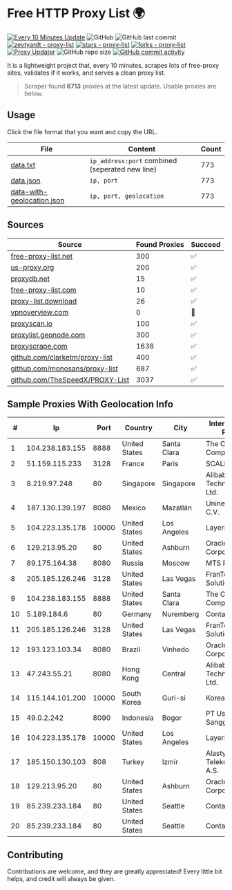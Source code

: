 
# Free HTTP Proxy List 🌍

[![Every 10 Minutes Update](https://github.com/mertguvencli/http-proxy-list/actions/workflows/main.yml/badge.svg?branch=main)](https://github.com/mertguvencli/http-proxy-list/actions/workflows/main.yml)
![GitHub](https://img.shields.io/github/license/mertguvencli/http-proxy-list)
![GitHub last commit](https://img.shields.io/github/last-commit/mertguvencli/http-proxy-list)
[![zevtyardt - proxy-list](https://img.shields.io/static/v1?label=zevtyardt&message=proxy-list&color=blue&logo=github)](https://github.com/zevtyardt/proxy-list "Go to GitHub repo")
[![stars - proxy-list](https://img.shields.io/github/stars/zevtyardt/proxy-list?style=social)](https://github.com/zevtyardt/proxy-list)
[![forks - proxy-list](https://img.shields.io/github/forks/zevtyardt/proxy-list?style=social)](https://github.com/zevtyardt/proxy-list)
[![Proxy Updater](https://github.com/zevtyardt/proxy-list/workflows/Proxy%20Updater/badge.svg)](https://github.com/zevtyardt/proxy-list/actions?query=workflow:"Proxy+Updater")
![GitHub repo size](https://img.shields.io/github/repo-size/zevtyardt/proxy-list)
[![GitHub commit activity](https://img.shields.io/github/commit-activity/m/zevtyardt/proxy-list?logo=commits)](https://github.com/zevtyardt/proxy-list/commits/main)

It is a lightweight project that, every 10 minutes, scrapes lots of free-proxy sites, validates if it works, and serves a clean proxy list.

> Scraper found **6713** proxies at the latest update. Usable proxies are below.

## Usage

Click the file format that you want and copy the URL.

|File|Content|Count|
|----|-------|-----|
|[data.txt](https://raw.githubusercontent.com/mertguvencli/http-proxy-list/main/proxy-list/data.txt)|`ip_address:port` combined (seperated new line)|773|
|[data.json](https://raw.githubusercontent.com/mertguvencli/http-proxy-list/main/proxy-list/data.json)|`ip, port`|773|
|[data-with-geolocation.json](https://raw.githubusercontent.com/mertguvencli/http-proxy-list/main/proxy-list/data-with-geolocation.json)|`ip, port, geolocation`|773|

## Sources

|Source|Found Proxies|Succeed|
|------|-------------|-------|
|[free-proxy-list.net](https://free-proxy-list.net)|300|✅|
|[us-proxy.org](https://www.us-proxy.org)|200|✅|
|[proxydb.net](http://proxydb.net)|15|✅|
|[free-proxy-list.com](https://free-proxy-list.com/?page=&port=&type%5B%5D=http&type%5B%5D=https&up_time=0&search=Search)|10|✅|
|[proxy-list.download](https://www.proxy-list.download/HTTP)|26|✅|
|[vpnoverview.com](https://vpnoverview.com/privacy/anonymous-browsing/free-proxy-servers)|0|🚫|
|[proxyscan.io](https://www.proxyscan.io)|100|✅|
|[proxylist.geonode.com](https://proxylist.geonode.com/api/proxy-list?limit=300&page=1&sort_by=lastChecked&sort_type=desc&protocols=http,https)|300|✅|
|[proxyscrape.com](https://api.proxyscrape.com/v2/?request=displayproxies&protocol=http&timeout=10000&country=all&ssl=all&anonymity=all)|1638|✅|
|[github.com/clarketm/proxy-list](https://raw.githubusercontent.com/clarketm/proxy-list/master/proxy-list-raw.txt)|400|✅|
|[github.com/monosans/proxy-list](https://raw.githubusercontent.com/monosans/proxy-list/main/proxies/http.txt)|687|✅|
|[github.com/TheSpeedX/PROXY-List](https://raw.githubusercontent.com/TheSpeedX/PROXY-List/master/http.txt)|3037|✅|


## Sample Proxies With Geolocation Info

|#|Ip|Port|Country|City|Internet Service Provider|
|-|--|----|-------|----|-------------------------|
|1|104.238.183.155|8888|United States|Santa Clara|The Constant Company|
|2|51.159.115.233|3128|France|Paris|SCALEWAY|
|3|8.219.97.248|80|Singapore|Singapore|Alibaba (US) Technology Co., Ltd.|
|4|187.130.139.197|8080|Mexico|Mazatlán|Uninet S.A. de C.V.|
|5|104.223.135.178|10000|United States|Los Angeles|LayerHost|
|6|129.213.95.20|80|United States|Ashburn|Oracle Corporation|
|7|89.175.164.38|8080|Russia|Moscow|MTS PJSC|
|8|205.185.126.246|3128|United States|Las Vegas|FranTech Solutions|
|9|104.238.183.155|8888|United States|Santa Clara|The Constant Company|
|10|5.189.184.6|80|Germany|Nuremberg|Contabo GmbH|
|11|205.185.126.246|3128|United States|Las Vegas|FranTech Solutions|
|12|193.123.103.34|8080|Brazil|Vinhedo|Oracle Corporation|
|13|47.243.55.21|8080|Hong Kong|Central|Alibaba (US) Technology Co., Ltd.|
|14|115.144.101.200|10000|South Korea|Guri-si|Korea Telecom|
|15|49.0.2.242|8090|Indonesia|Bogor|PT Usaha Adi Sanggoro|
|16|104.223.135.178|10000|United States|Los Angeles|LayerHost|
|17|185.150.130.103|808|Turkey|Izmir|Alastyr Telekomunikasyon A.S.|
|18|129.213.95.20|80|United States|Ashburn|Oracle Corporation|
|19|85.239.233.184|80|United States|Seattle|Contabo Inc.|
|20|85.239.233.184|80|United States|Seattle|Contabo Inc.|



## Contributing

Contributions are welcome, and they are greatly appreciated! Every
little bit helps, and credit will always be given.

